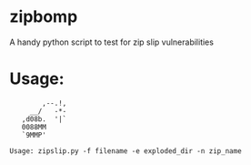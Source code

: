 # zipbomp

A handy python script to test for zip slip vulnerabilities 

# Usage:

````
        ,--.!,
     __/   -*-
   ,d08b.  '|`
   0088MM
   `9MMP'

Usage: zipslip.py -f filename -e exploded_dir -n zip_name
   
   ````

